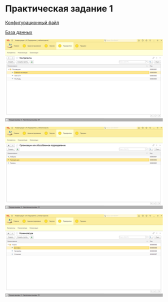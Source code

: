 # Практическая задание 1

[Конфигурационный файл](1Cv8.cf)

[База данных](1Cv8.dt)

![](1.png)

![](2.png)

![](3.png)